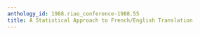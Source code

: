 ```yaml
---
anthology_id: 1988.riao_conference-1988.55
title: A Statistical Approach to French/English Translation
---
```

